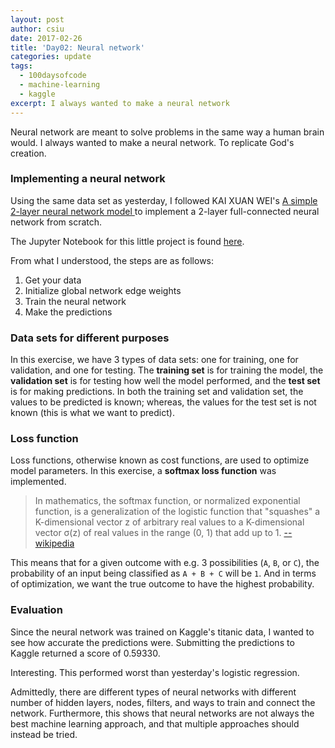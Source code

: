 ```yaml
---
layout: post
author: csiu
date: 2017-02-26
title: 'Day02: Neural network'
categories: update
tags:
  - 100daysofcode
  - machine-learning
  - kaggle
excerpt: I always wanted to make a neural network
---
```


Neural network are meant to solve problems in the same way a human brain would. I always wanted to make a neural network. To replicate God's creation.

### Implementing a neural network

Using the same data set as yesterday, I followed  KAI XUAN WEI's [A simple 2-layer neural network model
](https://www.kaggle.com/vandermode/digit-recognizer/a-simple-2-layer-neural-network-model) to implement a 2-layer full-connected neural network from scratch.

The Jupyter Notebook for this little project is found [here](https://nbviewer.jupyter.org/github/csiu/kaggle/blob/master/titanic/Titanic-neuralNetwork.ipynb).

From what I understood, the steps are as follows:

1. Get your data
2. Initialize global network edge weights
3. Train the neural network
4. Make the predictions

### Data sets for different purposes

 In this exercise, we have 3 types of data sets: one for training, one for validation, and one for testing. The **training set** is for training the model, the **validation set** is for testing how well the model performed, and the **test set** is for making predictions. In both the training set and validation set, the values to be predicted is known; whereas, the values for the test set is not known (this is what we want to predict).

### Loss function

 Loss functions, otherwise known as cost functions, are used to optimize model parameters. In this exercise, a **softmax loss function** was implemented.

> In mathematics, the softmax function, or normalized exponential function, is a generalization of the logistic function that "squashes" a K-dimensional vector z of arbitrary real values to a K-dimensional vector σ(z) of real values in the range (0, 1) that add up to 1.  [--wikipedia](https://en.wikipedia.org/wiki/Softmax_function)

This means that for a given outcome with e.g. 3 possibilities (`A`, `B`, or `C`), the probability of an input being classified as `A + B + C` will be `1`. And in terms of optimization, we want the true outcome to have the highest probability.

### Evaluation

Since the neural network was trained on Kaggle's titanic data, I wanted to see how accurate the predictions were. Submitting the predictions to Kaggle returned a score of 0.59330.

Interesting. This performed worst than yesterday's logistic regression.

Admittedly, there are different types of neural networks with different number of hidden layers, nodes, filters, and ways to train and connect the network. Furthermore, this shows that neural networks are not always the best machine learning approach, and that multiple approaches should instead be tried.
